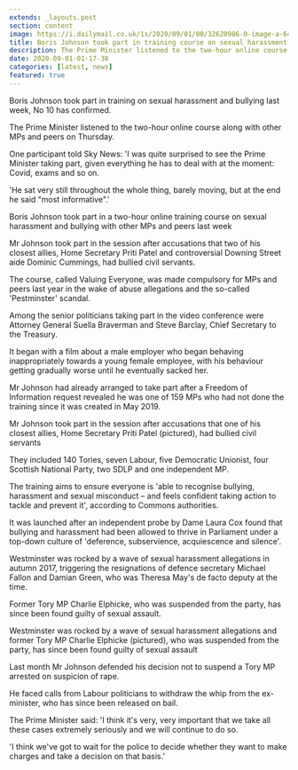 ```yaml
---
extends: _layouts.post
section: content
image: https://i.dailymail.co.uk/1s/2020/09/01/00/32620986-0-image-a-64_1598917192175.jpg 
title: Boris Johnson took part in training course on sexual harassment and bullying, No 10 confirms  
description: The Prime Minister listened to the two-hour online course along with other MPs and peers on Thursday. One participant told Sky News I was quite surprised to see the Prime Minister taking part. 
date: 2020-09-01-01-17-38 
categories: [latest, news] 
featured: true 
--- 
```

Boris Johnson took part in training on sexual harassment and bullying last week, No 10 has confirmed.

The Prime Minister listened to the two-hour online course along with other MPs and peers on Thursday.

One participant told Sky News: 'I was quite surprised to see the Prime Minister taking part, given everything he has to deal with at the moment: Covid, exams and so on. 

'He sat very still throughout the whole thing, barely moving, but at the end he said "most informative".'

Boris Johnson took part in a two-hour online training course on sexual harassment and bullying with other MPs and peers last week

Mr Johnson took part in the session after accusations that two of his closest allies, Home Secretary Priti Patel and controversial Downing Street aide Dominic Cummings, had bullied civil servants.

The course, called Valuing Everyone, was made compulsory for MPs and peers last year in the wake of abuse allegations and the so-called 'Pestminster' scandal. 

Among the senior politicians taking part in the video conference were Attorney General Suella Braverman and Steve Barclay, Chief Secretary to the Treasury.

It began with a film about a male employer who began behaving inappropriately towards a young female employee, with his behaviour getting gradually worse until he eventually sacked her.

Mr Johnson had already arranged to take part after a Freedom of Information request revealed he was one of 159 MPs who had not done the training since it was created in May 2019. 

Mr Johnson took part in the session after accusations that one of his closest allies, Home Secretary Priti Patel (pictured), had bullied civil servants

They included 140 Tories, seven Labour, five Democratic Unionist, four Scottish National Party, two SDLP and one independent MP.

The training aims to ensure everyone is 'able to recognise bullying, harassment and sexual misconduct – and feels confident taking action to tackle and prevent it', according to Commons authorities.

It was launched after an independent probe by Dame Laura Cox found that bullying and harassment had been allowed to thrive in Parliament under a top-down culture of 'deference, subservience, acquiescence and silence'.

Westminster was rocked by a wave of sexual harassment allegations in autumn 2017, triggering the resignations of defence secretary Michael Fallon and Damian Green, who was Theresa May's de facto deputy at the time.

Former Tory MP Charlie Elphicke, who was suspended from the party, has since been found guilty of sexual assault.

Westminster was rocked by a wave of sexual harassment allegations and former Tory MP Charlie Elphicke (pictured), who was suspended from the party, has since been found guilty of sexual assault

Last month Mr Johnson defended his decision not to suspend a Tory MP arrested on suspicion of rape. 

He faced calls from Labour politicians to withdraw the whip from the ex-minister, who has since been released on bail.

The Prime Minister said: 'I think it's very, very important that we take all these cases extremely seriously and we will continue to do so. 

'I think we've got to wait for the police to decide whether they want to make charges and take a decision on that basis.'

